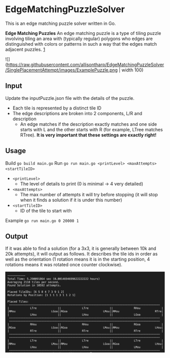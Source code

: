 # EdgeMatchingPuzzleSolver
This is an edge matching puzzle solver written in Go. 

**Edge Matching Puzzles**
An edge matching puzzle is a type of tiling puzzle involving tiling an area with (typically regular) polygons who edges are distinguished with colors or patterns in such a way that the edges match adjacent puzzles. [1](https://en.wikipedia.org/wiki/Edge-matching_puzzle)  

![](https://raw.githubusercontent.com/allisontharp/EdgeMatchingPuzzleSolver/SinglePlacementAttempt/images/ExamplePuzzle.png | width 100)
## Input
Update the inputPuzzle.json file with the details of the puzzle. 

- Each tile is represented by a distinct tile ID
- The edge descriptions are broken into 2 components, L/R and description
    - An edge matches if the description exactly matches and one side starts with L and the other starts with R (for example, LTree matches RTree).  **It is very important that these settings are exactly right!**
## Usage
Build 
    `go build main.go`
Run
    `go run main.go <printLevel> <maxAttempts> <startTileID>`

- `<printLevel>` 
    - The level of details to print (0 is minimal -> 4 very detailed)
- `<maxAttempts>` 
    - The max number of attempts it will try before stopping (it will stop when it finds a solution if it is under this number)
- `<startTileID>` 
    - ID of the tile to start with

Example
    `go run main.go 0 20000 1`
## Output
If it was able to find a solution (for a 3x3, it is generally between 10k and 20k attempts), it will output as follows.  It describes the tile ids in order as well as the orientation (1 rotation means it is in the starting position, 4 rotations means it was rotated once counter clockwise).

![example-output](https://raw.githubusercontent.com/allisontharp/EdgeMatchingPuzzleSolver/SinglePlacementAttempt/images/ExampleOutput.png)
